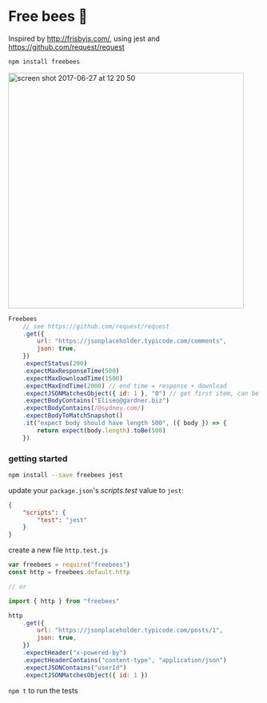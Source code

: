 # Free bees :bee:

Inspired by http://frisbyjs.com/, using jest and https://github.com/request/request

```bash
npm install freebees
```

<img width="471" alt="screen shot 2017-06-27 at 12 20 50" src="https://user-images.githubusercontent.com/543507/27585472-52f7cc02-5b34-11e7-8573-b7456030ba33.png">

```javascript
Freebees
    // see https://github.com/request/request
    .get({
        url: "https://jsonplaceholder.typicode.com/comments",
        json: true,
    })
    .expectStatus(200)
    .expectMaxResponseTime(500)
    .expectMaxDownloadTime(1500)
    .expectMaxEndTime(2000) // end time = response + download
    .expectJSONMatchesObject({ id: 1 }, "0") // get first item, can be a path (ie. users.0.name )
    .expectBodyContains("Eliseo@gardner.biz")
    .expectBodyContains(/@sydney.com/)
    .expectBodyToMatchSnapshot()
    .it("expect body should have length 500", ({ body }) => {
        return expect(body.length).toBe(500)
    })
```

### getting started

```bash
npm install --save freebees jest
```

update your `package.json`'s _scripts.test_ value to `jest`:

```json
{
    "scripts": {
        "test": "jest"
    }
}
```

create a new file `http.test.js`

```js
var freebees = require("freebees")
const http = freebees.default.http

// or

import { http } from "freebees"

http
    .get({
        url: "https://jsonplaceholder.typicode.com/posts/1",
        json: true,
    })
    .expectHeader("x-powered-by")
    .expectHeaderContains("content-type", "application/json")
    .expectJSONContains("userId")
    .expectJSONMatchesObject({ id: 1 })
```

`npm t` to run the tests
